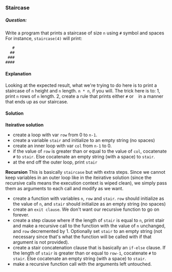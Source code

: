 ### Staircase

##### Question:

Write a program that prints a staircase of size `n` using `#` symbol and spaces
For instance, `staircase(4)` will print:

```js
   #
  ##
 ###
####
```

#### Explanation

Looking at the expected result, what we're trying to do here is to print a staircase of `n` height and `n` length. `n * n`, if you will. The trick here is to: 1, print `n` rows of `n` length. 2, create a rule that prints either `#` or ` ` in a manner that ends up as our staircase.

#### Solution

**Iteirative solution**

- create a loop with var `row` from 0 to `n-1`.
- create a variable `stair` and initialize to an empty string (no spaces)
- create an inner loop with var `col` from `n-1` to 0.
- if the value of `row` is greater than or equal to the value of `col`, cocatenate `#` to `stair`. Else cocatenate an empty string (with a space) to `stair`.
- at the end off the outer loop, print `stair`

**Recursion**
This is basically `staircase` but with extra steps. Since we cannot keep variables in an outer loop like in the iteirative solution (since the recursive calls means the execution context is wiped clean), we simply pass them as arguments to each call and modify as we want.

- create a function with variables `n`, `row` and `stair`. `row` should initialize as the value of `n`, and `stair` should initialize as an empty string (no spaces)
- create an `exit clause`. We don't want our recursive function to go on forever.
- create a step clause where if the length of `stair` is equal to `n`, print stair and make a recursive call to the function with the value of `n` unchanged, and `row` decremented by 1. Optionally set `stair` to an empty string (not necessary since that's what the function will be called with if that argument is not provided).
- create a stair concatenation clause that is basically an `if-else` clause. If the length of `stair` is greater than or equal to `row-1`, cocatenate `#` to `stair`. Else cocatenate an empty string (with a space) to `stair`.
- make a recursive function call with the arguments left untouched.
